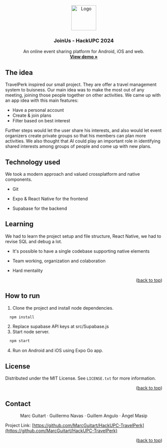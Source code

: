 <a name="readme-top"></a>

<!-- PROJECT LOGO -->
<br />
<div align="center">
  <a href="https://hackupc.com/">
    <img src="https://hackupc.com/biene.svg" alt="Logo" width="80" height="80">
  </a>

  <h3 align="center">JoinUs - HackUPC 2024</h3>

  <p align="center">
    An online event sharing platform for Android, iOS and web.
    <br />
    <a href="https://joinus.select/"><strong>View demo »</strong></a>
    <br />
  </p>
</div>

## The idea

TravelPerk inspired our small project. They are offer a travel management system to buisness. Our main idea was to make the most out of any meeting, joining those people together on other activities. We came up with an app idea with this main features:

- Have a personal account
- Create & join plans
- Filter based on best interest

Further steps would let the user share his interests, and also would let event organizers create private groups so that his members can plan more activities. We also thought that AI could play an important role in identifying shared interests among groups of people and come up with new plans.


## Technology used

We took a modern approach and valued crossplatform and native components.

- Git

- Expo & React Native for the frontend

- Supabase for the backend


## Learning

We had to learn the project setup and file structure, React Native, we had to revise SQL and debug a lot.

- It's possible to have a single codebase supporting native elements

- Team working, organization and colaboration

- Hard mentality


<p align="right">(<a href="#readme-top">back to top</a>)</p>


<!-- GETTING STARTED -->
## How to run

1. Clone the project and install node dependencies.
```sh
  npm install
  ```
2. Replace supabase API keys at src/Supabase.js
3. Start node server.
```sh
  npm start
  ```
4. Run on Android and iOS using Expo Go app.


<!-- LICENSE -->
## License

Distributed under the MIT License. See `LICENSE.txt` for more information.

<p align="right">(<a href="#readme-top">back to top</a>)</p>



<!-- CONTACT -->
## Contact

<p align="center">
Marc Guitart
·
Guillermo Navas
·
Guillem Angulo
·
Àngel Masip
</p>

Project Link: [https://github.com/MarcGuitart/HackUPC-TravelPerk](https://github.com/MarcGuitart/HackUPC-TravelPerk)

<p align="right">(<a href="#readme-top">back to top</a>)</p>